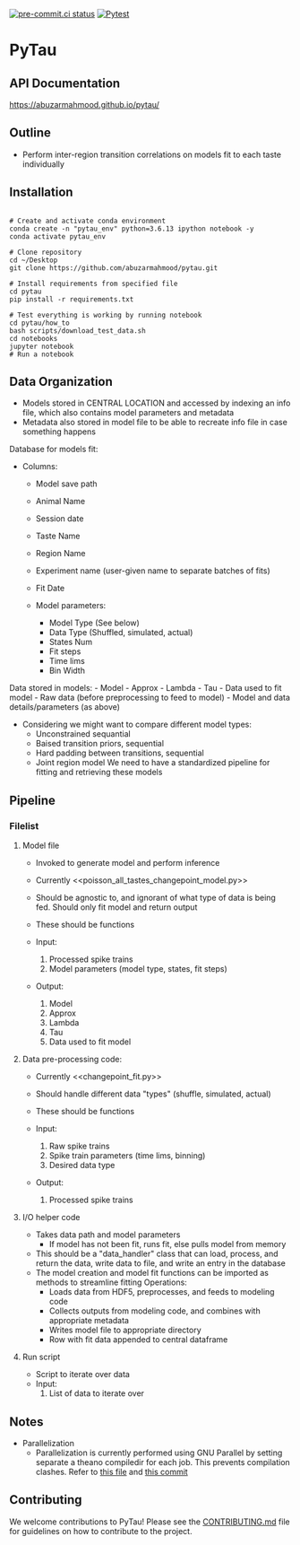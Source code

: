 [![pre-commit.ci status](https://results.pre-commit.ci/badge/github/abuzarmahmood/pytau/master.svg)](https://results.pre-commit.ci/latest/github/abuzarmahmood/pytau/master)
[![Pytest](https://github.com/abuzarmahmood/pytau/actions/workflows/pytest_workflow.yml/badge.svg)](https://github.com/abuzarmahmood/pytau/actions/workflows/pytest_workflow.yml)

# PyTau

## API Documentation
https://abuzarmahmood.github.io/pytau/

## Outline

- Perform inter-region transition correlations on models fit to each taste
    individually

## Installation
```

# Create and activate conda environment
conda create -n "pytau_env" python=3.6.13 ipython notebook -y
conda activate pytau_env

# Clone repository
cd ~/Desktop
git clone https://github.com/abuzarmahmood/pytau.git

# Install requirements from specified file
cd pytau
pip install -r requirements.txt

# Test everything is working by running notebook
cd pytau/how_to
bash scripts/download_test_data.sh
cd notebooks
jupyter notebook
# Run a notebook
```

## Data Organization

- Models stored in CENTRAL LOCATION and accessed by indexing an info file,
    which also contains model parameters and metadata
- Metadata also stored in model file to be able to recreate info file in case
    something happens

Database for models fit:

- Columns:
  - Model save path
  - Animal Name
  - Session date
  - Taste Name
  - Region Name
  - Experiment name (user-given name to separate batches of fits)
  - Fit Date

  - Model parameters:
    - Model Type (See below)
    - Data Type (Shuffled, simulated, actual)
    - States Num
    - Fit steps
    - Time lims
    - Bin Width

Data stored in models:
    - Model
    - Approx
    - Lambda
    - Tau
    - Data used to fit model
    - Raw data (before preprocessing to feed to model)
    - Model and data details/parameters (as above)

- Considering we might want to compare different model types:
  - Unconstrained sequantial
  - Baised transition priors, sequential
  - Hard padding between transitions, sequential
  - Joint region model
    We need to have a standardized pipeline for fitting and retrieving these models

## Pipeline

### Filelist

1) Model file
    - Invoked to generate model and perform inference
    - Currently <<poisson_all_tastes_changepoint_model.py>>
    - Should be agnostic to, and ignorant of what type of data is being fed.
        Should only fit model and return output
    - These should be functions

    - Input:
        1) Processed spike trains
        2) Model parameters (model type, states, fit steps)
    - Output:
        1) Model
        2) Approx
        3) Lambda
        4) Tau
        5) Data used to fit model

2) Data pre-processing code:
    - Currently <<changepoint_fit.py>>
    - Should handle different data "types" (shuffle, simulated, actual)
    - These should be functions

    - Input:
        1) Raw spike trains
        2) Spike train parameters (time lims, binning)
        3) Desired data type
    - Output:
        1) Processed spike trains

3) I/O helper code
    - Takes data path and model parameters
        - If model has not been fit, runs fit, else pulls model from memory
    - This should be a "data_handler" class that can load, process, and
        return the data, write data to file, and write an entry in the database
    - The model creation and model fit functions can be imported as methods to
        streamline fitting
    Operations:
        - Loads data from HDF5, preprocesses, and feeds to modeling code
        - Collects outputs from modeling code, and combines with appropriate metadata
        - Writes model file to appropriate directory
        - Row with fit data appended to central dataframe

4) Run script
    - Script to iterate over data
    - Input:
        1) List of data to iterate over

## Notes

- Parallelization
    - Parallelization is currently performed using GNU Parallel by setting separate a theano compiledir for each job. This prevents compilation clashes. Refer to [this file](https://github.com/abuzarmahmood/pytau/blob/master/pytau/utils/batch_utils/single_process.sh) and [this commit](https://github.com/abuzarmahmood/pytau/pull/19/commits/231dd33b846cf278549b1b5815fdae5e76fa14a2)
 
## Contributing

We welcome contributions to PyTau! Please see the [CONTRIBUTING.md](CONTRIBUTING.md) file for guidelines on how to contribute to the project.
